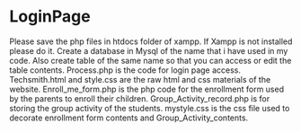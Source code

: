 # LoginPage
Please save the php files in htdocs folder of xampp.
If Xampp is not installed please do it.
Create a database in Mysql of the name that i have used in my code.
Also create table of the same name so that you can access or edit the table contents.
Process.php is the code for login page access.
Techsmith.html and style.css are the raw html and css materials of the website.
Enroll_me_form.php is the php code for the enrollment form used by the parents to enroll their children.
Group_Activity_record.php is for storing the group activity of the students.
mystyle.css is the css file used to decorate enrollment form contents and Group_Activity_contents.
